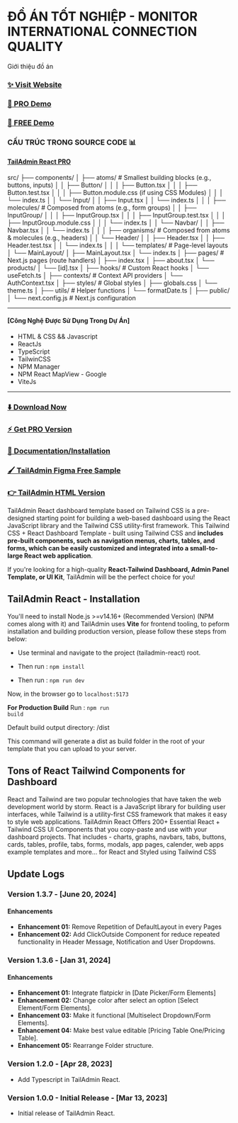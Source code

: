 # ĐỒ ÁN TỐT NGHIỆP - MONITOR INTERNATIONAL CONNECTION QUALITY

Giới thiệu đồ án 


### [✨ Visit Website](https://tailadmin.com/)

### [🚀 PRO Demo](https://react-demo.tailadmin.com/)
### [🚀 FREE Demo](https://free-react-demo.tailadmin.com/)

### CẤU TRÚC TRONG SOURCE CODE 📊

#### [TailAdmin React PRO](https://react-demo.tailadmin.com/)
src/
├── components/
│   ├── atoms/          # Smallest building blocks (e.g., buttons, inputs)
│   │   ├── Button/
│   │   │   ├── Button.tsx
│   │   │   ├── Button.test.tsx
│   │   │   ├── Button.module.css (if using CSS Modules)
│   │   │   └── index.ts
│   │   └── Input/
│   │       ├── Input.tsx
│   │       └── index.ts
│   │
│   ├── molecules/      # Composed from atoms (e.g., form groups)
│   │   ├── InputGroup/
│   │   │   ├── InputGroup.tsx
│   │   │   ├── InputGroup.test.tsx
│   │   │   ├── InputGroup.module.css
│   │   │   └── index.ts
│   │   └── Navbar/
│   │       ├── Navbar.tsx
│   │       └── index.ts
│   │
│   ├── organisms/      # Composed from atoms & molecules (e.g., headers)
│   │   └── Header/
│   │       ├── Header.tsx
│   │       ├── Header.test.tsx
│   │       └── index.ts
│   │
│   └── templates/      # Page-level layouts
│       └── MainLayout/
│           ├── MainLayout.tsx
│           └── index.ts
│
├── pages/              # Next.js pages (route handlers)
│   ├── index.tsx
│   ├── about.tsx
│   └── products/
│       └── [id].tsx
│
├── hooks/              # Custom React hooks
│   └── useFetch.ts
│
├── contexts/           # Context API providers
│   └── AuthContext.tsx
│
├── styles/             # Global styles
│   ├── globals.css
│   └── theme.ts
│
├── utils/              # Helper functions
│   └── formatDate.ts
│
├── public/ 
│
└── next.config.js      # Next.js configuration

___

#### [Công Nghệ Được Sử Dụng Trong Dự Án]
- HTML & CSS && Javascript
- ReactJs
- TypeScript
- TailwinCSS
- NPM Manager 
- NPM React MapView - Google
- ViteJs
___

### [⬇️ Download Now](https://tailadmin.com/download)

### [⚡ Get PRO Version](https://tailadmin.com/pricing)

### [📄 Documentation/Installation](https://tailadmin.com/docs)

### [🖌️ TailAdmin Figma Free Sample](https://www.figma.com/community/file/1214477970819985778)

### [👉 TailAdmin HTML Version](https://github.com/TailAdmin/tailadmin-free-tailwind-dashboard-template)

TailAdmin React dashboard template based on Tailwind CSS is a pre-designed starting point for building a web-based dashboard using the React JavaScript library and the Tailwind CSS utility-first framework. This Tailwind CSS + React Dashboard Template - built using Tailwind CSS and **includes pre-built components, such as navigation menus, charts, tables, and forms, which can be easily customized and integrated into a small-to-large React web application**.

If you're looking for a high-quality **React-Tailwind Dashboard, Admin Panel Template, or UI Kit**, TailAdmin will be the perfect choice for you!

## TailAdmin React - Installation

You'll need to install Node.js >=v14.16+ (Recommended Version) (NPM comes along with it) and TailAdmin uses **Vite** for frontend tooling, to peform installation and building production version, please follow these steps from below:

- Use terminal and navigate to the project (tailadmin-react) root.

- Then run : <code>npm install</code>

- Then run : <code>npm run dev</code>

Now, in the browser go to <code>localhost:5173</code>

**For Production Build**
Run : <code>npm run build</code>

Default build output directory: /dist

This command will generate a dist as build folder in the root of your template that you can upload to your server.

## Tons of React Tailwind Components for Dashboard
React and Tailwind are two popular technologies that have taken the web development world by storm. React is a JavaScript library for building user interfaces, while Tailwind is a utility-first CSS framework that makes it easy to style web applications. TailAdmin React Offers 200+ Essential React + Tailwind CSS UI Components that you copy-paste and use with your dashboard projects. That includes - charts, graphs, navbars, tabs, buttons, cards, tables, profile, tabs, forms, modals, app pages, calender, web apps example templates and more... for React and Styled using Tailwind CSS



## Update Logs

### Version 1.3.7 - [June 20, 2024]

#### Enhancements

- **Enhancement 01:** Remove Repetition of DefaultLayout in every Pages
- **Enhancement 02:** Add ClickOutside Component for reduce repeated functionality in Header Message, Notification and User Dropdowns.

### Version 1.3.6 - [Jan 31, 2024]

#### Enhancements

- **Enhancement 01:** Integrate flatpickr in [Date Picker/Form Elements]
- **Enhancement 02:** Change color after select an option [Select Element/Form Elements].
- **Enhancement 03:** Make it functional [Multiselect Dropdown/Form Elements].
- **Enhancement 04:** Make best value editable [Pricing Table One/Pricing Table].
- **Enhancement 05:** Rearrange Folder structure.

### Version 1.2.0 - [Apr 28, 2023]

- Add Typescript in TailAdmin React.

### Version 1.0.0 - Initial Release - [Mar 13, 2023]

- Initial release of TailAdmin React.
